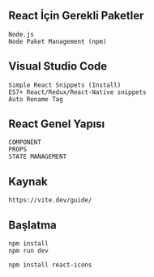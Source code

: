 ## React İçin Gerekli Paketler

```
Node.js
Node Paket Management (npm)
```

## Visual Studio Code
``` 
Simple React Snippets (Install)
ES7+ React/Redux/React-Native snippets
Auto Rename Tag
```

## React Genel Yapısı
```
COMPONENT
PROPS
STATE MANAGEMENT
```

## Kaynak
```
https://vite.dev/guide/
```

## Başlatma
```
npm install
npm run dev

npm install react-icons
```
